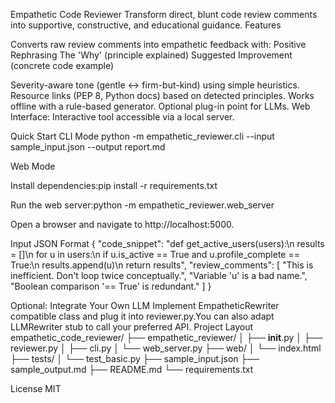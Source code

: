 Empathetic Code Reviewer
Transform direct, blunt code review comments into supportive, constructive, and educational guidance.
Features

Converts raw review comments into empathetic feedback with:
Positive Rephrasing
The 'Why' (principle explained)
Suggested Improvement (concrete code example)


Severity-aware tone (gentle ↔ firm-but-kind) using simple heuristics.
Resource links (PEP 8, Python docs) based on detected principles.
Works offline with a rule-based generator. Optional plug-in point for LLMs.
Web Interface: Interactive tool accessible via a local server.

Quick Start
CLI Mode
python -m empathetic_reviewer.cli --input sample_input.json --output report.md

Web Mode

Install dependencies:pip install -r requirements.txt


Run the web server:python -m empathetic_reviewer.web_server


Open a browser and navigate to http://localhost:5000.

Input JSON Format
{
  "code_snippet": "def get_active_users(users):\n results = []\n for u in users:\n  if u.is_active == True and u.profile_complete == True:\n   results.append(u)\n return results",
  "review_comments": [
    "This is inefficient. Don't loop twice conceptually.",
    "Variable 'u' is a bad name.",
    "Boolean comparison '== True' is redundant."
  ]
}

Optional: Integrate Your Own LLM
Implement EmpatheticRewriter compatible class and plug it into reviewer.py.You can also adapt LLMRewriter stub to call your preferred API.
Project Layout
empathetic_code_reviewer/
├── empathetic_reviewer/
│   ├── __init__.py
│   ├── reviewer.py
│   ├── cli.py
│   └── web_server.py
├── web/
│   └── index.html
├── tests/
│   └── test_basic.py
├── sample_input.json
├── sample_output.md
├── README.md
└── requirements.txt

License
MIT